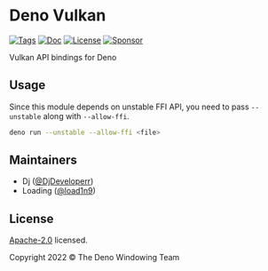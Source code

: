 # Deno Vulkan

[![Tags](https://img.shields.io/github/release/deno-windowing/vulkan)](https://github.com/deno-windowing/vulkan/releases)
[![Doc](https://doc.deno.land/badge.svg)](https://doc.deno.land/https/deno.land/x/vulkan/mod.ts)
[![License](https://img.shields.io/github/license/deno-windowing/vulkan)](https://github.com/deno-windowing/vulkan/blob/master/LICENSE)
[![Sponsor](https://img.shields.io/static/v1?label=Sponsor&message=%E2%9D%A4&logo=GitHub&color=%23fe8e86)](https://github.com/sponsors/DjDeveloperr)

Vulkan API bindings for Deno

## Usage

Since this module depends on unstable FFI API, you need to pass `--unstable`
along with `--allow-ffi`.

```sh
deno run --unstable --allow-ffi <file>
```

## Maintainers

- Dj ([@DjDeveloperr](https://github.com/DjDeveloperr))
- Loading ([@load1n9](https://github.com/load1n9))

## License

[Apache-2.0](./LICENSE) licensed.

Copyright 2022 © The Deno Windowing Team

